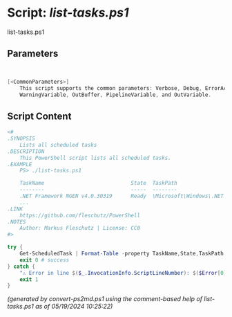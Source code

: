 Script: *list-tasks.ps1*
========================

list-tasks.ps1 


Parameters
----------
```powershell


[<CommonParameters>]
    This script supports the common parameters: Verbose, Debug, ErrorAction, ErrorVariable, WarningAction, 
    WarningVariable, OutBuffer, PipelineVariable, and OutVariable.
```

Script Content
--------------
```powershell
<#
.SYNOPSIS
	Lists all scheduled tasks
.DESCRIPTION
	This PowerShell script lists all scheduled tasks.
.EXAMPLE
	PS> ./list-tasks.ps1

	TaskName                            State  TaskPath                                       
	--------                            -----  --------
	.NET Framework NGEN v4.0.30319      Ready  \Microsoft\Windows\.NET Framework\             
	...
.LINK
	https://github.com/fleschutz/PowerShell
.NOTES
	Author: Markus Fleschutz | License: CC0
#>

try {
	Get-ScheduledTask | Format-Table -property TaskName,State,TaskPath
	exit 0 # success
} catch {
	"⚠️ Error in line $($_.InvocationInfo.ScriptLineNumber): $($Error[0])"
	exit 1
}
```

*(generated by convert-ps2md.ps1 using the comment-based help of list-tasks.ps1 as of 05/19/2024 10:25:22)*
